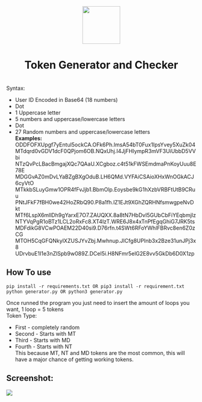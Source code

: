 <div align="center">
<img 
height="100px" 
width="100px"
src="https://camo.githubusercontent.com/4b028e8e841f57ee96b472fa88ea7ed66ddd3720/687474703a2f2f692e696d6775722e636f6d2f65597779386c632e706e67"
></img>
<h1>Token Generator and Checker</h1><br>
</div>
Syntax:  

- User ID Encoded in Base64 (18 numbers) <br />
- Dot<br>
- 1 Uppercase letter<br>
- 5 numbers and uppercase/lowercase letters<br>
- Dot<br>
- 27 Random numbers and uppercase/lowercase letters  <br>
**Examples:**  <br>
ODDFOFXUpgf7yEntul5ockCA.OFk6Ph.lmsA54bT0Fux1IpsYvey5XuZk04  
MTdqrd0vGDV1dcF0QPjom6OB.NQxUhj.I4JjFHIympR3mVF3UiUbbD5VVbi  
NTzQvPcLBacBmgajXQc7QAaU.XCgboz.c4t51kFWSEmdmaPnKoyUuu8E78E  
MDGGvAZ0mDvLYaBZgBXgOduB.LH6QMd.VYFAiCSAioXHxWnOGkACJ6cyVtO  
MTkkbSLuyGmw1OPR4fFvJjb1.BbmOlp.Eoysbe9kG1hXzbVRBFtUtB9CRuu  
PNtJFkF7fBH0we42HoZRbQ90.P8a1fh.lZ1EJt9XGhZQRHNfsmwgpeNvDkt  
MTf6LspX6mllDh9gYarxE7O7.ZAUQXX.8a8tN7HbDvI5GUbCbFiYEqbmjIz  
NTYVqPgR1oBTz1LCL2oRxFc8.XT4lzT.WRE6J8x4xTnPfEgqGhiG7JRK5ts  
MDFdikG8VCwPOAEM22D40si9.D76rfn.t4SWt6RFoYWhlFBRvc8en6Z0zCG  
MTOH5CqGFQNkyIXZUSJYvZbj.Mwhnup.JICfg8UPInb3x2Bze31unJPj3x8  
UDrvbuE1I1e3nZlSpb9w089Z.DCeI5i.H8NFmr5elG2E8vv5GkDb6D0X1zp  
## How To use
```
pip install -r requirements.txt OR pip3 install -r requirement.txt
python generator.py OR python3 generator.py
```

Once runned the program you just need to insert the amount of loops you want, 1 loop = 5 tokens  
Token Type:  
- First - completely random
- Second - Starts with MT
- Third - Starts with MD
- Fourth - Starts with NT  
This because MT, NT and MD tokens are the most common, this will have a major chance of getting working tokens.

## Screenshot:  <br>
<img src="https://i.imgur.com/U9e1Oat.png"></img><br>
